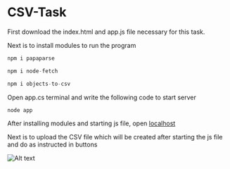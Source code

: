 # CSV-Task

First download the index.html and app.js file necessary for this task. <br />

Next is to install modules to run the program
```javascript I'm A tab
npm i papaparse
```
```javascript I'm A tab
npm i node-fetch
```
```javascript I'm A tab
npm i objects-to-csv
```

Open app.cs terminal and write the following code to start server
```javascript I'm A tab
node app
```

After installing modules and starting js file, open [localhost](http://localhost:3000/) <br />

Next is to upload the CSV file which will be created after starting the js file <br />
and do as instructed in buttons


![Alt text](https://i.imgur.com/QSTdlC2.png "This is some image...")
